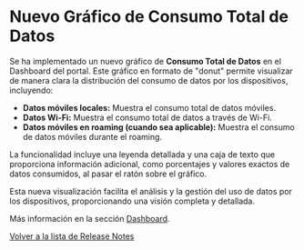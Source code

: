 # Nuevo Gráfico de Consumo Total de Datos

Se ha implementado un nuevo gráfico de **Consumo Total de Datos** en el Dashboard del portal. Este gráfico en formato de "donut" permite visualizar de manera clara la distribución del consumo de datos por los dispositivos, incluyendo:

* **Datos móviles locales:** Muestra el consumo total de datos móviles.
* **Datos Wi-Fi:** Muestra el consumo total de datos a través de Wi-Fi.
* **Datos móviles en roaming (cuando sea aplicable):** Muestra el consumo de datos móviles durante el roaming.

La funcionalidad incluye una leyenda detallada y una caja de texto que proporciona información adicional, como porcentajes y valores exactos de datos consumidos, al pasar el ratón sobre el gráfico.

Esta nueva visualización facilita el análisis y la gestión del uso de datos por los dispositivos, proporcionando una visión completa y detallada.

Más información en la sección [Dashboard](../../portal/dashboard.md).

[Volver a la lista de Release Notes](./)
